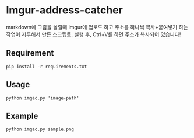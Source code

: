 # Imgur-address-catcher

markdown에 그림을 올릴때 imgur에 업로드 하고 주소를 하나씩 복사+붙여넣기 
하는 작업이 지루해서 만든 스크립트.
실행 후, Ctrl+V를 하면 주소가 복사되어 있습니다!

## Requirement
```pip install -r requirements.txt```

## Usage
```python imgac.py 'image-path'```

## Example
```python imgac.py sample.png```
